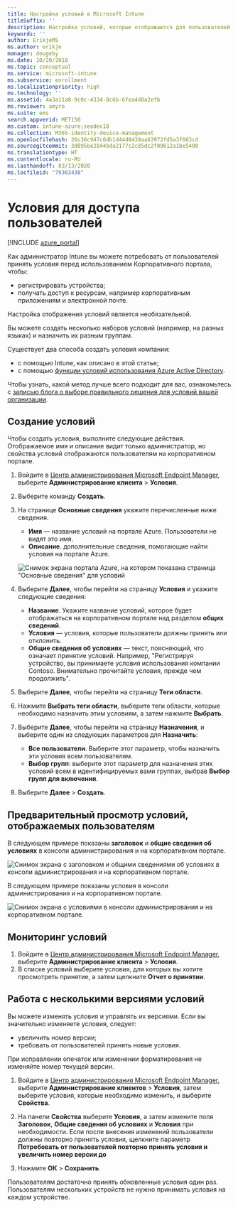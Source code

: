 ```yaml
---
title: Настройка условий в Microsoft Intune
titleSuffix: ''
description: Настройка условий, которые отображаются для пользователей на корпоративном портале в Intune.
keywords: ''
author: ErikjeMS
ms.author: erikje
manager: dougeby
ms.date: 10/20/2018
ms.topic: conceptual
ms.service: microsoft-intune
ms.subservice: enrollment
ms.localizationpriority: high
ms.technology: ''
ms.assetid: 4a3a11a8-9c0c-4334-8c6b-6fea4d0a2efb
ms.reviewer: amyro
ms.suite: ems
search.appverid: MET150
ms.custom: intune-azure;seodec18
ms.collection: M365-identity-device-management
ms.openlocfilehash: 26c30c947c6db1d44d8438aa63972fd5a3f663cd
ms.sourcegitcommit: 3d895be2844bda2177c2c85dc2f09612a1be5490
ms.translationtype: HT
ms.contentlocale: ru-RU
ms.lasthandoff: 03/13/2020
ms.locfileid: "79363438"
---
```

# <a name="terms-and-conditions-for-user-access"></a>Условия для доступа пользователей

[!INCLUDE [azure_portal](../includes/azure_portal.md)]

Как администратор Intune вы можете потребовать от пользователей принять условия перед использованием Корпоративного портала, чтобы:
- регистрировать устройства;
- получать доступ к ресурсам, например корпоративным приложениям и электронной почте.

Настройка отображения условий является необязательной.

Вы можете создать несколько наборов условий (например, на разных языках) и назначить их разным группам.

Существует два способа создать условия компании:
- с помощью Intune, как описано в этой статье;
- с помощью [функции условий использования Azure Active Directory](https://docs.microsoft.com/azure/active-directory/governance/active-directory-tou).

Чтобы узнать, какой метод лучше всего подходит для вас, ознакомьтесь с [записью блога о выборе правильного решения для условий вашей организации](https://go.microsoft.com/fwlink/?linkid=2010506&clcid=0x409). 

## <a name="create-terms-and-conditions"></a>Создание условий
Чтобы создать условия, выполните следующие действия. Отображаемое имя и описание видит только администратор, но свойства условий отображаются пользователям на корпоративном портале.

1. Войдите в [Центр администрирования Microsoft Endpoint Manager](https://go.microsoft.com/fwlink/?linkid=2109431), выберите **Администрирование клиента** > **Условия**.
2. Выберите команду **Создать**.
3. На странице **Основные сведения** укажите перечисленные ниже сведения.

   - **Имя** — название условий на портале Azure. Пользователи не видят это имя.
   - **Описание**. дополнительные сведения, помогающие найти условия на портале Azure.

    ![Снимок экрана портала Azure, на котором показана страница "Основные сведения" для условий](./media/terms-and-conditions-create/terms-basics-page.png)

4. Выберите **Далее**, чтобы перейти на страницу **Условия** и укажите следующие сведения:

   - **Название**. Укажите название условий, которое будет отображаться на корпоративном портале над разделом **общих сведений**.
   - **Условия** — условия, которые пользователи должны принять или отклонить.
   - **Общие сведения об условиях** — текст, поясняющий, что означает принятие условий. Например, "Регистрируя устройство, вы принимаете условия использования компании Contoso. Внимательно прочитайте условия, прежде чем продолжить".

5. Выберите **Далее**, чтобы перейти на страницу **Теги области**.

6. Нажмите **Выбрать теги области**, выберите теги области, которые необходимо назначить этим условиям, а затем нажмите **Выбрать**. 

7. Выберите **Далее**, чтобы перейти на страницу **Назначения**, и выберите один из следующих параметров для **Назначить**:
    - **Все пользователи**. Выберите этот параметр, чтобы назначить эти условия всем пользователям.
    - **Выбор групп**: выберите этот параметр для назначения этих условий всем в идентифицируемых вами группах, выбрав **Выбор групп для включения**.

8. Выберите **Далее** > **Создать**.

## <a name="see-how-terms-are-displayed-to-your-users"></a>Предварительный просмотр условий, отображаемых пользователям
В следующем примере показаны **заголовок** и **общие сведения об условиях** в консоли администрирования и на корпоративном портале.

![Снимок экрана с заголовком и общими сведениями об условиях в консоли администрирования и на корпоративном портале.](./media/terms-and-conditions-create/terms-summary-terms.png)

В следующем примере показаны условия в консоли администрирования и на корпоративном портале.

![Снимок экрана с условиями в консоли администрирования и на корпоративном портале.](./media/terms-and-conditions-create/terms-properties-terms.png)


## <a name="monitor-terms-and-conditions"></a>Мониторинг условий

1. Войдите в [Центр администрирования Microsoft Endpoint Manager](https://go.microsoft.com/fwlink/?linkid=2109431), выберите **Администрирование клиента** > **Условия**.
2. В списке условий выберите условия, для которых вы хотите просмотреть принятие, а затем щелкните **Отчет о принятии**.

## <a name="work-with-multiple-versions-of-terms-and-conditions"></a>Работа с несколькими версиями условий
Вы можете изменять условия и управлять их версиями. Если вы значительно изменяете условия, следует:
- увеличить номер версии;
- требовать от пользователей принять новые условия.

При исправлении опечаток или изменении форматирования не изменяйте номер текущей версии.

1. Войдите в [Центр администрирования Microsoft Endpoint Manager](https://go.microsoft.com/fwlink/?linkid=2109431), выберите **Администрирование клиентов** > **Условия**, затем выберите условия, которые необходимо изменить, и выберите **Свойства**.

2. На панели **Свойства** выберите **Условия**, а затем измените поля **Заголовок**, **Общие сведения об условиях** и **Условия** при необходимости. Если после внесения изменений пользователи должны повторно принять условия, щелкните параметр **Потребовать от пользователей повторно принять условия и увеличить номер версии до**

3. Нажмите **ОК** > **Сохранить**.

Пользователям достаточно принять обновленные условия один раз. Пользователям нескольких устройств не нужно принимать условия на каждом устройстве.

